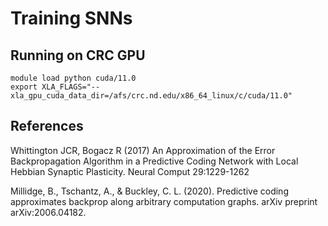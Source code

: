# Training SNNs


## Running on CRC GPU

```
module load python cuda/11.0
export XLA_FLAGS="--xla_gpu_cuda_data_dir=/afs/crc.nd.edu/x86_64_linux/c/cuda/11.0"
```

## References

Whittington JCR, Bogacz R (2017) An Approximation of the Error Backpropagation Algorithm in a Predictive Coding Network with Local Hebbian Synaptic Plasticity. Neural Comput 29:1229-1262

Millidge, B., Tschantz, A., & Buckley, C. L. (2020). Predictive coding approximates backprop along arbitrary computation graphs. arXiv preprint arXiv:2006.04182.